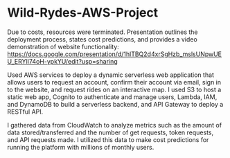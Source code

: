 # Wild-Rydes-AWS-Project
Due to costs, resources were terminated. Presentation outlines the deployment process, states cost predictions, and provides a video
demonstration of website functionality:
https://docs.google.com/presentation/d/1hlTBQ2d4xrSgHzb_mslsUNpwUEU_ERYlI74oH-ypkYU/edit?usp=sharing

Used AWS services to deploy a dynamic serverless web application that allows users to request an account, 
confirm their account via email, sign in to the website, and request rides on an interactive map. 
I used S3 to host a static web app, Cognito to authenticate and manage users, Lambda, IAM, and DynamoDB 
to build a serverless backend, and API Gateway to deploy a RESTful API. 

I gathered data from CloudWatch to analyze metrics such as the amount of data stored/transferred and the number of get requests, token requests, and API requests made. I utilized this data to make cost predictions for running the platform with millions of monthly users.
